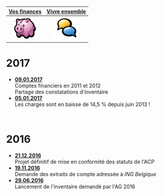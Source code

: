<link rel="stylesheet" href="normal3.css" type="text/css" />

| [Vos finances](https://brab80webscom.github.io/Comptes) | [Vivre ensemble](http://brabanconne-contact.site123.me/) |
| :---: | :---: |
| ![](icon_earn.png) | ![](icon_feedback.png) |

# 2017

* [**09.01.2017**](20170109.md)<br>Comptes financiers en 2011 et 2012<br>Partage des constatations d'inventaire
* [**05.01.2017**](20170105.md)<br>Les charges sont en baisse de 14,5 % depuis juin 2013 !

&nbsp;

# 2016

* [**21.12.2016**](20161221.md)<br>Projet définitif de mise en conformité des statuts de l'ACP
* [**19.11.2016**](20161119.md)<br>Demande des extraits de compte adressée à *ING Belgique*
* [**29.06.2016**](20160629.md)<br>Lancement de l'inventaire demandé par l'AG 2016

&nbsp;
